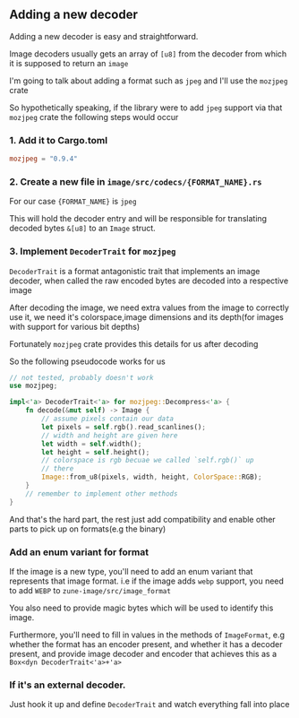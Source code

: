 ## Adding a new decoder

Adding a new decoder is easy and straightforward.

Image decoders usually gets an array of  `[u8]` from the decoder
from which it is supposed to return an `image`

I'm going to talk about adding a format such as `jpeg`
and I'll use the `mozjpeg` crate

So hypothetically speaking, if the library were to add
`jpeg` support via that `mozjpeg` crate the following steps would occur

### 1. Add it to Cargo.toml

```toml
mozjpeg = "0.9.4"
```

### 2. Create a new file in `image/src/codecs/{FORMAT_NAME}.rs`

For our case `{FORMAT_NAME}` is `jpeg`

This will hold the decoder entry and will be responsible for translating decoded bytes `&[u8]`
to an `Image` struct.

### 3. Implement `DecoderTrait` for `mozjpeg`

`DecoderTrait` is a format antagonistic trait that implements an image decoder, when called the raw encoded bytes are
decoded into a respective image

After decoding the image, we need extra values from the image to correctly use it,
we need it's colorspace,image dimensions and its depth(for images with support for various bit depths)

Fortunately `mozjpeg` crate provides this details for us after decoding

So the following pseudocode works for us

```Rust
// not tested, probably doesn't work
use mozjpeg;

impl<'a> DecoderTrait<'a> for mozjpeg::Decompress<'a> {
    fn decode(&mut self) -> Image {
        // assume pixels contain our data
        let pixels = self.rgb().read_scanlines();
        // width and height are given here
        let width = self.width();
        let height = self.height();
        // colorspace is rgb becuae we called `self.rgb()` up
        // there
        Image::from_u8(pixels, width, height, ColorSpace::RGB);
    }
    // remember to implement other methods
}
```

And that's the hard part, the rest just add compatibility and enable other parts to
pick up on formats(e.g the binary)

### Add an enum variant for format

If the image is a new type, you'll need to add an enum variant that represents that image
format. i.e if the image adds `webp` support, you need to add `WEBP` to `zune-image/src/image_format`

You also need to provide magic bytes which will be used to identify this image.

Furthermore, you'll need to fill in values in the methods of `ImageFormat`, e.g whether the format
has an encoder present, and whether it has a decoder present, and provide image decoder and encoder that
achieves this as a `Box<dyn DecoderTrait<'a>+'a>`

### If it's an external decoder.

Just hook it up and define `DecoderTrait` and watch everything fall into place
